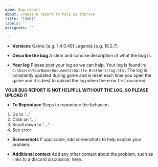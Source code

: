 ```yaml
---
name: Bug report
about: Create a report to help us improve
title: "[BUG]"
labels: ''
assignees: ''

---
```


* **Versions**
 Game: [e.g. 1.4.0.49]
 Legends [e.g. 18.2.7]

* **Describe the bug**
A clear and concise description of what the bug is.

* **Your log**
Please post your log so we can help. 
Your log is found in: ```C:\Users\YourName\Documents\Battle Brothers\log.html```
The log is constantly updated during game and is reset each time you open the game and it is best to upload the log when the error first occurred.

**YOUR BUG REPORT IS NOT HELPFUL WITHOUT THE LOG, SO PLEASE UPLOAD IT**
* **To Reproduce**
Steps to reproduce the behavior:
1. Go to '...'
2. Click on '....'
3. Scroll down to '....'
4. See error

* **Screenshots**
If applicable, add screenshots to help explain your problem.

* **Additional context**
Add any other context about the problem, such as links to a discord discussion, here.
